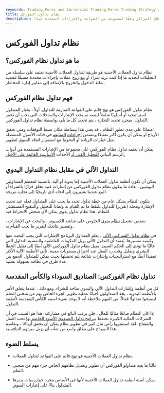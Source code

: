```yaml
---
keywords: Trading,Forex and Currencies Trading,Forex Trading Strategy and Education,Strategy and Education
title: نظام تداول الفوركس
description: نظام تداول الفوركس هو نوع من أنواع التداول حيث يتم إدخال وإغلاق المراكز وفقًا لمجموعة من القواعد والإجراءات المحددة جيدًا.
---
```


# نظام تداول الفوركس
## ما هو تداول نظام الفوركس؟

نظام تداول العملات الأجنبية هو طريقة لتداول العملات الأجنبية تعتمد على سلسلة من التحليلات لتحديد ما إذا كنت تريد شراء أو بيع زوج عملات بإجراءات محددة مسبقًا لتحديد نقاط الدخول والخروج بالإضافة إلى معايير إدارة المخاطر.

## فهم تداول نظام الفوركس

نظام تداول الفوركس هو نهج قائم على القواعد الصارمة للتداول. أولاً ، يختار المتداول استراتيجية أو أسلوبًا شاملاً ليتبعه ثم يحدد الإشارات والمدخلات التي يجب أن تحفز التداول. بمجرد تحديد التجارة ، يتم تحديد كل ما يلي بواسطة نظام تداول الفوركس.

اعتمادًا على مدى تطور النظام ، قد يعني هذا ببساطة مكان ضبط التوقفات ومتى تحقق الأرباح أو يمكن أن يكون أكثر تعقيدًا ويتضمن [إجراءات](/followup_action) [المتابعة](/followup_action) في فئات الأصول المنفصلة مثل خيارات الزيادة أو التحوط مع استمرار اتجاه السوق لتطوير.

يمكن أن يعتمد تداول نظام الفوركس على مجموعة من الإشارات المستمدة من أدوات الرسم البياني [للتحليل الفني أو](/technicalanalysis) الأحداث [الأساسية القائمة على الأخبار.](/fundamentalanalysis)

## التداول الآلي في مقابل نظام التداول اليدوي

يمكن أن تكون أنظمة تداول العملات الأجنبية إما يدوية أو آلية. بالنسبة لمعظم المتداولين اليوميين ، عادة ما يتكون نظام تداول الفوركس من إشارات فنية تخلق قرارًا بالشراء أو البيع عندما يشيرون إلى اتجاه أدى تاريخيًا إلى تجارة مربحة.

يتكون النظام بشكل عام من خطة تداول تحدد ما يجب على المتداول فعله عند تحديد الإشارة ومجلة (تقرير) للتداول تلتقط ما تم القيام به ولماذا للتحليل والتنقيح المستقبلي للنظام. هذا نظام تداول يدوي يمكن لأي شخص الانخراط فيه.

يتضمن تشغيل [نظام يدوي](/manual-trading) الجلوس على شاشة الكمبيوتر ، والبحث عن الإشارات ، وتفسير نتائجك لتقرير ما يجب القيام به.

في [نظام تداول الفوركس الآلي](/forex-trading-robot) ، يعلم المتداول البرنامج الإشارات التي يجب البحث عنها وكيفية تفسيرها. يُعتقد أن التداول الآلي يزيل المكونات العاطفية والنفسية للتداول التي غالبًا ما تؤدي إلى الحكم السيئ. يميل نظام تداول الفوركس الآلي أيضًا إلى تقليل الخطأ البشري وتقليل وقت رد الفعل عند اختراق مستويات معينة. تأتي الأنظمة الآلية الأكثر تعقيدًا أيضًا مع استراتيجيات وإشارات شائعة يتم تحميلها بحيث يمكن للمتداول الجمع بين عدة طرق في نظامه بسهولة نسبية.

## تداول نظام الفوركس: الصناديق السوداء والكأس المقدسة

كل من أنظمة وإشارات التداول الآلي واليدوي متاحة للشراء. ومع ذلك ، عندما يتعلق الأمر بالأنظمة اليدوية ، يجد المتداولون أحيانًا عملية تطوير الجزء الخاص بهم من منحنى التعلم ليصبحوا متداولًا فعالاً. من المهم ملاحظة أنه لا يوجد شيء اسمه الكأس المقدسة لأنظمة التداول.

إذا كان النظام صانعًا مثاليًا للمال ، فلن يرغب البائع في مشاركته. هذا هو السبب في أن الشركات المالية الكبيرة تحتفظ [ببرامج تداول الصندوق الأسود الخاصة بها](/blackbox) تحت القفل والمفتاح. لقد استثمروا رأس مال كبير في تطوير نظام يمكن أن يحقق أرباحًا ، وتقاسم هذا النموذج على نطاق واسع من شأنه أن يزيل ميزتهم التنافسية.

## يسلط الضوء

- نظام تداول العملات الأجنبية هو نهج قائم على القواعد لتداول العملات.

- غالبًا ما يجد متداولو الفوركس أن تطوير وتعديل نظامهم الخاص جزء مهم من منحنى التعلم.

- يمكن أتمتة أنظمة تداول العملات الأجنبية لأنها في الأساس مجرد خوارزميات يديرها المتداول بناءً على إشارات السوق.

